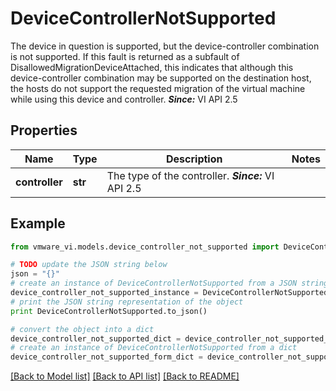 # DeviceControllerNotSupported

The device in question is supported, but the device-controller combination is not supported.  If this fault is returned as a subfault of DisallowedMigrationDeviceAttached, this indicates that although this device-controller combination may be supported on the destination host, the hosts do not support the requested migration of the virtual machine while using this device and controller.  ***Since:*** VI API 2.5 

## Properties
Name | Type | Description | Notes
------------ | ------------- | ------------- | -------------
**controller** | **str** | The type of the controller.  ***Since:*** VI API 2.5  | 

## Example

```python
from vmware_vi.models.device_controller_not_supported import DeviceControllerNotSupported

# TODO update the JSON string below
json = "{}"
# create an instance of DeviceControllerNotSupported from a JSON string
device_controller_not_supported_instance = DeviceControllerNotSupported.from_json(json)
# print the JSON string representation of the object
print DeviceControllerNotSupported.to_json()

# convert the object into a dict
device_controller_not_supported_dict = device_controller_not_supported_instance.to_dict()
# create an instance of DeviceControllerNotSupported from a dict
device_controller_not_supported_form_dict = device_controller_not_supported.from_dict(device_controller_not_supported_dict)
```
[[Back to Model list]](../README.md#documentation-for-models) [[Back to API list]](../README.md#documentation-for-api-endpoints) [[Back to README]](../README.md)


